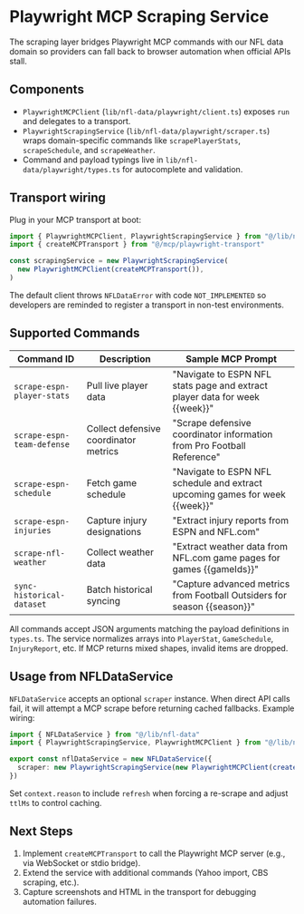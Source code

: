 # Playwright MCP Scraping Service

The scraping layer bridges Playwright MCP commands with our NFL data domain so providers can fall back to browser automation when official APIs stall.

## Components

- `PlaywrightMCPClient` (`lib/nfl-data/playwright/client.ts`) exposes `run` and delegates to a transport.
- `PlaywrightScrapingService` (`lib/nfl-data/playwright/scraper.ts`) wraps domain-specific commands like `scrapePlayerStats`, `scrapeSchedule`, and `scrapeWeather`.
- Command and payload typings live in `lib/nfl-data/playwright/types.ts` for autocomplete and validation.

## Transport wiring

Plug in your MCP transport at boot:

```ts
import { PlaywrightMCPClient, PlaywrightScrapingService } from "@/lib/nfl-data/playwright"
import { createMCPTransport } from "@/mcp/playwright-transport"

const scrapingService = new PlaywrightScrapingService(
  new PlaywrightMCPClient(createMCPTransport()),
)
```

The default client throws `NFLDataError` with code `NOT_IMPLEMENTED` so developers are reminded to register a transport in non-test environments.

## Supported Commands

| Command ID | Description | Sample MCP Prompt |
| --- | --- | --- |
| `scrape-espn-player-stats` | Pull live player data | "Navigate to ESPN NFL stats page and extract player data for week {{week}}" |
| `scrape-espn-team-defense` | Collect defensive coordinator metrics | "Scrape defensive coordinator information from Pro Football Reference" |
| `scrape-espn-schedule` | Fetch game schedule | "Navigate to ESPN NFL schedule and extract upcoming games for week {{week}}" |
| `scrape-espn-injuries` | Capture injury designations | "Extract injury reports from ESPN and NFL.com" |
| `scrape-nfl-weather` | Collect weather data | "Extract weather data from NFL.com game pages for games {{gameIds}}" |
| `sync-historical-dataset` | Batch historical syncing | "Capture advanced metrics from Football Outsiders for season {{season}}" |

All commands accept JSON arguments matching the payload definitions in `types.ts`. The service normalizes arrays into `PlayerStat`, `GameSchedule`, `InjuryReport`, etc. If MCP returns mixed shapes, invalid items are dropped.

## Usage from NFLDataService

`NFLDataService` accepts an optional `scraper` instance. When direct API calls fail, it will attempt a MCP scrape before returning cached fallbacks. Example wiring:

```ts
import { NFLDataService } from "@/lib/nfl-data"
import { PlaywrightScrapingService, PlaywrightMCPClient } from "@/lib/nfl-data/playwright"

export const nflDataService = new NFLDataService({
  scraper: new PlaywrightScrapingService(new PlaywrightMCPClient(createMCPTransport())),
})
```

Set `context.reason` to include `refresh` when forcing a re-scrape and adjust `ttlMs` to control caching.

## Next Steps

1. Implement `createMCPTransport` to call the Playwright MCP server (e.g., via WebSocket or stdio bridge).
2. Extend the service with additional commands (Yahoo import, CBS scraping, etc.).
3. Capture screenshots and HTML in the transport for debugging automation failures.
